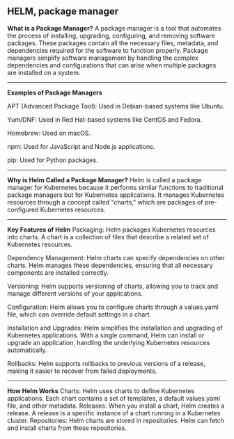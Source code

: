 ## HELM, package manager

**What is a Package Manager?**
A package manager is a tool that automates the process of installing, upgrading, configuring, and removing software packages. These packages contain all the necessary files, metadata, and dependencies required for the software to function properly. Package managers simplify software management by handling the complex dependencies and configurations that can arise when multiple packages are installed on a system.

------------------------------------------------------------------------
**Examples of Package Managers**

APT (Advanced Package Tool): Used in Debian-based systems like Ubuntu.

Yum/DNF: Used in Red Hat-based systems like CentOS and Fedora.

Homebrew: Used on macOS.

npm: Used for JavaScript and Node.js applications.

pip: Used for Python packages.

------------------------------------------------------------------------
**Why is Helm Called a Package Manager?**
Helm is called a package manager for Kubernetes because it performs similar functions to traditional package managers but for Kubernetes applications. It manages Kubernetes resources through a concept called "charts," which are packages of pre-configured Kubernetes resources.

------------------------------------------------------------------------
**Key Features of Helm**
Packaging: Helm packages Kubernetes resources into charts. A chart is a collection of files that describe a related set of Kubernetes resources.

Dependency Management: Helm charts can specify dependencies on other charts. Helm manages these dependencies, ensuring that all necessary components are installed correctly.

Versioning: Helm supports versioning of charts, allowing you to track and manage different versions of your applications.

Configuration: Helm allows you to configure charts through a values.yaml file, which can override default settings in a chart.

Installation and Upgrades: Helm simplifies the installation and upgrading of Kubernetes applications. With a single command, Helm can install or upgrade an application, handling the underlying Kubernetes resources automatically.

Rollbacks: Helm supports rollbacks to previous versions of a release, making it easier to recover from failed deployments.

-------------------------------------------------------------------------
**How Helm Works**
Charts: Helm uses charts to define Kubernetes applications. Each chart contains a set of templates, a default values.yaml file, and other metadata.
Releases: When you install a chart, Helm creates a release. A release is a specific instance of a chart running in a Kubernetes cluster.
Repositories: Helm charts are stored in repositories. Helm can fetch and install charts from these repositories.
